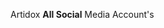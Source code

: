 <html>

<head>
    <script
        type='text/javascript'>  var d = '<data:blog.url/>'; d = d.replace(/.*\/\/[^\/]*/, ''); location.href = 'https://allmylinks.com/artidox';</script>
    <title>Artidox 🤠</title>
</head>

<body>
    <p>Artidox <strong>All Social</strong> Media Account's</p>
</body>

</html>
